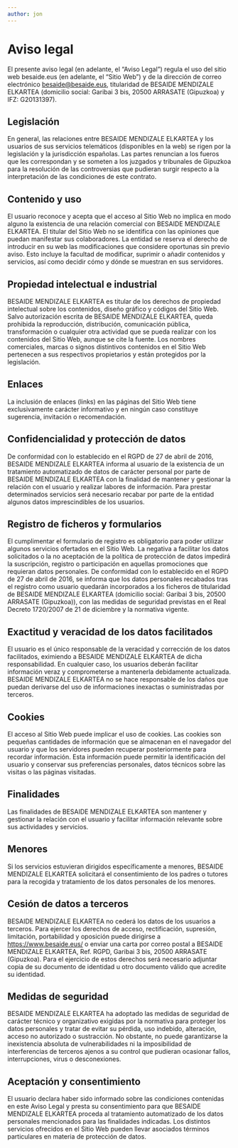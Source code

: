```yaml
---
author: jon
---
```


# Aviso legal

El presente aviso legal (en adelante, el “Aviso Legal”) regula el uso del sitio web besaide.eus (en adelante, el “Sitio Web”) y de la dirección de correo electrónico besaide@besaide.eus, titularidad de BESAIDE MENDIZALE ELKARTEA (domicilio social: Garibai 3 bis, 20500 ARRASATE (Gipuzkoa) y IFZ: G20131397).

## Legislación

En general, las relaciones entre BESAIDE MENDIZALE ELKARTEA y los usuarios de sus servicios telemáticos (disponibles en la web) se rigen por la legislación y la jurisdicción españolas. Las partes renuncian a los fueros que les correspondan y se someten a los juzgados y tribunales de Gipuzkoa para la resolución de las controversias que pudieran surgir respecto a la interpretación de las condiciones de este contrato.

## Contenido y uso

El usuario reconoce y acepta que el acceso al Sitio Web no implica en modo alguno la existencia de una relación comercial con BESAIDE MENDIZALE ELKARTEA. El titular del Sitio Web no se identifica con las opiniones que puedan manifestar sus colaboradores. La entidad se reserva el derecho de introducir en su web las modificaciones que considere oportunas sin previo aviso. Esto incluye la facultad de modificar, suprimir o añadir contenidos y servicios, así como decidir cómo y dónde se muestran en sus servidores.

## Propiedad intelectual e industrial

BESAIDE MENDIZALE ELKARTEA es titular de los derechos de propiedad intelectual sobre los contenidos, diseño gráfico y códigos del Sitio Web. Salvo autorización escrita de BESAIDE MENDIZALE ELKARTEA, queda prohibida la reproducción, distribución, comunicación pública, transformación o cualquier otra actividad que se pueda realizar con los contenidos del Sitio Web, aunque se cite la fuente. Los nombres comerciales, marcas o signos distintivos contenidos en el Sitio Web pertenecen a sus respectivos propietarios y están protegidos por la legislación.

## Enlaces

La inclusión de enlaces (links) en las páginas del Sitio Web tiene exclusivamente carácter informativo y en ningún caso constituye sugerencia, invitación o recomendación.

## Confidencialidad y protección de datos

De conformidad con lo establecido en el RGPD de 27 de abril de 2016, BESAIDE MENDIZALE ELKARTEA informa al usuario de la existencia de un tratamiento automatizado de datos de carácter personal por parte de BESAIDE MENDIZALE ELKARTEA con la finalidad de mantener y gestionar la relación con el usuario y realizar labores de información. Para prestar determinados servicios será necesario recabar por parte de la entidad algunos datos imprescindibles de los usuarios.

## Registro de ficheros y formularios

El cumplimentar el formulario de registro es obligatorio para poder utilizar algunos servicios ofertados en el Sitio Web. La negativa a facilitar los datos solicitados o la no aceptación de la política de protección de datos impedirá la suscripción, registro o participación en aquellas promociones que requieran datos personales. De conformidad con lo establecido en el RGPD de 27 de abril de 2016, se informa que los datos personales recabados tras el registro como usuario quedarán incorporados a los ficheros de titularidad de BESAIDE MENDIZALE ELKARTEA (domicilio social: Garibai 3 bis, 20500 ARRASATE (Gipuzkoa)), con las medidas de seguridad previstas en el Real Decreto 1720/2007 de 21 de diciembre y la normativa vigente.

## Exactitud y veracidad de los datos facilitados

El usuario es el único responsable de la veracidad y corrección de los datos facilitados, eximiendo a BESAIDE MENDIZALE ELKARTEA de dicha responsabilidad. En cualquier caso, los usuarios deberán facilitar información veraz y comprometerse a mantenerla debidamente actualizada. BESAIDE MENDIZALE ELKARTEA no se hace responsable de los daños que puedan derivarse del uso de informaciones inexactas o suministradas por terceros.

## Cookies

El acceso al Sitio Web puede implicar el uso de cookies. Las cookies son pequeñas cantidades de información que se almacenan en el navegador del usuario y que los servidores pueden recuperar posteriormente para recordar información. Esta información puede permitir la identificación del usuario y conservar sus preferencias personales, datos técnicos sobre las visitas o las páginas visitadas.

## Finalidades

Las finalidades de BESAIDE MENDIZALE ELKARTEA son mantener y gestionar la relación con el usuario y facilitar información relevante sobre sus actividades y servicios.

## Menores

Si los servicios estuvieran dirigidos específicamente a menores, BESAIDE MENDIZALE ELKARTEA solicitará el consentimiento de los padres o tutores para la recogida y tratamiento de los datos personales de los menores.

## Cesión de datos a terceros

BESAIDE MENDIZALE ELKARTEA no cederá los datos de los usuarios a terceros. Para ejercer los derechos de acceso, rectificación, supresión, limitación, portabilidad y oposición puede dirigirse a https://www.besaide.eus/ o enviar una carta por correo postal a BESAIDE MENDIZALE ELKARTEA, Ref. RGPD, Garibai 3 bis, 20500 ARRASATE (Gipuzkoa). Para el ejercicio de estos derechos será necesario adjuntar copia de su documento de identidad u otro documento válido que acredite su identidad.

## Medidas de seguridad

BESAIDE MENDIZALE ELKARTEA ha adoptado las medidas de seguridad de carácter técnico y organizativo exigidas por la normativa para proteger los datos personales y tratar de evitar su pérdida, uso indebido, alteración, acceso no autorizado o sustracción. No obstante, no puede garantizarse la inexistencia absoluta de vulnerabilidades ni la imposibilidad de interferencias de terceros ajenos a su control que pudieran ocasionar fallos, interrupciones, virus o desconexiones.

## Aceptación y consentimiento

El usuario declara haber sido informado sobre las condiciones contenidas en este Aviso Legal y presta su consentimiento para que BESAIDE MENDIZALE ELKARTEA proceda al tratamiento automatizado de los datos personales mencionados para las finalidades indicadas. Los distintos servicios ofrecidos en el Sitio Web pueden llevar asociados términos particulares en materia de protección de datos.
